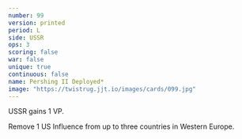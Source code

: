 ```yaml
---
number: 99
version: printed
period: L
side: USSR
ops: 3
scoring: false
war: false
unique: true
continuous: false
name: Pershing II Deployed*
image: "https://twistrug.jjt.io/images/cards/099.jpg"
---
```

USSR gains 1 VP.

Remove 1 US Influence from up to three countries in Western Europe.
